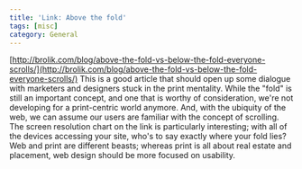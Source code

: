 ```yaml
---
title: 'Link: Above the fold'
tags: [misc]
category: General
---
```


[http://brolik.com/blog/above-the-fold-vs-below-the-fold-everyone-scrolls/](http://brolik.com/blog/above-the-fold-vs-below-the-fold-everyone-scrolls/) This is a good article that should open up some dialogue with marketers and designers stuck in the print mentality. While the "fold" is still an important concept, and one that is worthy of consideration, we're not developing for a print-centric world anymore. And, with the ubiquity of the web, we can assume our users are familiar with the concept of scrolling. The screen resolution chart on the link is particularly interesting; with all of the devices accessing your site, who's to say exactly where your fold lies? Web and print are different beasts; whereas print is all about real estate and placement, web design should be more focused on usability.
